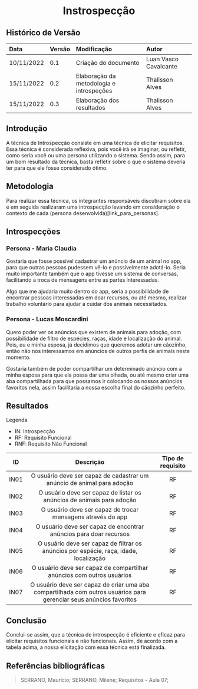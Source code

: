 # <center> Instrospecção

## Histórico de Versão

| Data | Versão | Modificação | Autor |
| :- | :- | :- | :- |
| 10/11/2022 | 0.1 | Criação do documento | Luan Vasco Cavalcante |
| 15/11/2022 | 0.2 | Elaboração da metodologia e introspeções | Thalisson Alves |
| 15/11/2022 | 0.3 | Elaboração dos resultados | Thalisson Alves |

## Introdução 
  A técnica de Introspecção consiste em uma técnica de elicitar requisitos. Essa técnica é considerada reflexiva, pois você irá se imaginar, ou refletir, como seria você ou uma persona utilizando o sistema. Sendo assim, para um bom resultado da técnica, basta refletir sobre o que o sistema deveria ter para que ele fosse considerado ótimo.

## Metodologia

Para realizar essa técnica, os integrantes responsáveis discutiram sobre ela e em seguida realizaram uma introspecção levando em consideração o contexto de cada (persona desenvolvida)[link_para_personas].

## Introspecções

### Persona - Maria Claudia

Gostaria que fosse possível cadastrar um anúncio de um animal no app, para que outras pessoas pudessem vê-lo e possivelmente adotá-lo. Seria muito importante também que o app tivesse um sistema de conversas, facilitando a troca de mensagens entre as partes interessadas.

Algo que me ajudaria muito dentro do app, seria a possibilidade de encontrar pessoas interessadas em doar recursos, ou até mesmo, realizar trabalho voluntário para ajudar a cuidar dos animais necessitados.

### Persona - Lucas Moscardini

Quero poder ver os anúncios que existem de animais para adoção, com possibilidade de filtro de espécies, raças, idade e localização do animal. Pois, eu e minha esposa, já decidimos que queremos adotar um cãozinho, então não nos interessamos em anúncios de outros perfis de animais neste momento.

Gostaria também de poder compartilhar um determinado anúncio com a minha esposa para que ela possa dar uma olhada, ou até mesmo criar uma aba compartilhada para que possamos ir colocando os nossos anúncios favoritos nela, assim facilitaria a nossa escolha final do cãozinho perfeito.

## Resultados

Legenda
- IN: Introspecção
- RF: Requisito Funcional
- RNF: Requisito Não Funcional

| ID | Descrição | Tipo de requisito |
|:-: | :-: | :-: |
| IN01 | O usuário deve ser capaz de cadastrar um anúncio de animal para adoção | RF |
| IN02 | O usuário deve ser capaz de listar os anúncios de animais para adoção | RF |
| IN03 | O usuário deve ser capaz de trocar mensagens através do app | RF |
| IN04 | O usuário deve ser capaz de encontrar anúncios para doar recursos | RF |
| IN05 | O usuário deve ser capaz de filtrar os anúncios por espécie, raça, idade, localização | RF |
| IN06 | O usuário deve ser capaz de compartilhar anúncios com outros usuários | RF |
| IN07 | O usuário deve ser capaz de criar uma aba compartilhada com outros usuários para gerenciar seus anúncios favoritos | RF |

## Conclusão
  Conclui-se assim, que a técnica de introspecção é eficiente e eficaz para elicitar requisitos funcionais e não funcionais. Assim, de acordo com a tabela acima, a nossa elicitação com essa técnica está finalizada.


## Referências bibliográficas

>SERRANO, Maurício; SERRANO, Milene; Requisitos - Aula 07;

